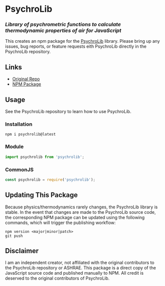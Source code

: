 # PsychroLib

### *Library of psychrometric functions to calculate thermodynamic properties of air for JavaScript*

This creates an npm package for the [PsychroLib](https://github.com/psychrometrics/psychrolib) library. Please bring up any issues, bug reports, or feature requests eith PsychroLib directly in the PsychroLib repository.

## Links

- [Original Repo](https://github.com/psychrometrics/psychrolib)
- [NPM Package](https://www.npmjs.com/package/psychrolib)

## Usage

See the PsychroLib repository to learn how to use PsychroLib.

### Installation

```shell
npm i psychrolib@latest
```

### Module

```js
import psychrolib from 'psychrolib';
```

### CommonJS

```js
const psychrolib = require('psychrolib');
```

## Updating This Package

Because physics/thermodynamics rarely changes, the PsychroLib library is stable. In the event that changes are made to the PsychroLib source code, the corresponding NPM package can be updated using the following commands, which will trigger the publishing workflow:

```shell
npm version <major|minor|patch>
git push
```

## Disclaimer

I am an independent creator, not affiliated with the original contributors to the PsychroLib repository or ASHRAE. This package is a direct copy of the JavaScript source code and published manually to NPM. All credit is deserved to the original contributors of PsychroLib.